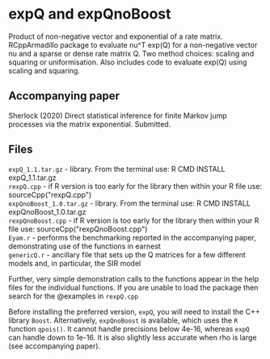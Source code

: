 # expQ and expQnoBoost
Product of non-negative vector and exponential of a rate matrix.
RCppArmadillo package to evaluate nu^T exp(Q) for a non-negative vector nu and a sparse or dense rate matrix Q.
Two method choices: scaling and squaring or uniformisation.
Also includes code to evaluate exp(Q) using scaling and squaring.
## Accompanying paper
Sherlock (2020) Direct statistical inference for finite Markov jump processes via the matrix exponential. Submitted.
## Files
`expQ_1.1.tar.gz` - library. From the terminal use: R CMD INSTALL expQ_1.1.tar.gz   
`rexpQ.cpp` - if R version is too early for the library then within your R file use: sourceCpp("rexpQ.cpp")   
`expQnoBoost_1.0.tar.gz` - library. From the terminal use: R CMD INSTALL expQnoBoost_1.0.tar.gz    
`rexpQnoBoost.cpp` - if R version is too early for the library then within your R file use: sourceCpp("rexpQnoBoost.cpp")   
`Eyam.r` - performs the benchmarking reported in the accompanying paper, demonstrating use of the functions in earnest   
`genericQ.r` - ancillary file that sets up the Q matrices for a few different models and, in particular, the SIR model  

Further, very simple demonstration calls to the functions appear in the help files for the individual functions. If you are unable to load the package then search for the @examples in `rexpQ.cpp`

Before installing the preferred version, `expQ`, you will need to install the C++ library `Boost`.
Alternatively, `expQnoBoost` is available, which uses the `R` function `qpois()`. It cannot handle precisions below 4e-16, whereas `expQ` can handle down to 1e-16. It is also slightly less accurate when rho is large (see accompanying paper).
